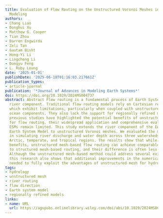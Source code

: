 ```yaml
---
title: Evaluation of Flow Routing on the Unstructured Voronoi Meshes in Earth System
  Modeling
authors:
- Chang Liao
- Donghui Xu
- Matthew G. Cooper
- Tian Zhou
- Darren Engwirda
- Zeli Tan
- Gautam Bisht
- Hong-Yi Li
- Lingcheng Li
- Dongyu Feng
- L. Ruby Leung
date: '2025-01-01'
publishDate: '2025-06-18T01:16:03.217661Z'
publication_types:
- article-journal
publication: '*Journal of Advances in Modeling Earth Systems*'
doi: https://doi.org/10.1029/2024MS004737
abstract: Abstract Flow routing is a fundamental process of Earth System Models' (ESMs)
  river component. Traditional flow routing models rely on Cartesian rectangular meshes,
  which exhibit limitations, particularly when coupled with unstructured mesh-based
  ocean components. They also lack the support for regionally refined models. While
  previous studies have highlighted the potential benefits of unstructured meshes
  for flow routing, their widespread application and comprehensive evaluation within
  ESMs remain limited. This study extends the river component of the Energy Exascale
  Earth System Model to unstructured Voronoi meshes. We evaluated the model's performance
  in simulating river discharge and water depth across three watersheds spanning the
  Arctic, temperate, and tropical regions. The results show that while providing several
  benefits, unstructured mesh-based flow routing can achieve comparable performance
  to structured mesh-based routing, and their difference is often less than $10%$.
  Although the unstructured mesh-based method could address several existing limitations,
  this research also shows that additional improvements in the numerical method are
  needed to fully exploit the advantages of unstructured mesh for hydrologic and ESMs.
tags:
- hydrology
- unstructured mesh
- river routing
- flow direction
- Earth system model
- regionally refined models
links:
- name: URL
  url: https://agupubs.onlinelibrary.wiley.com/doi/abs/10.1029/2024MS004737
---
```

